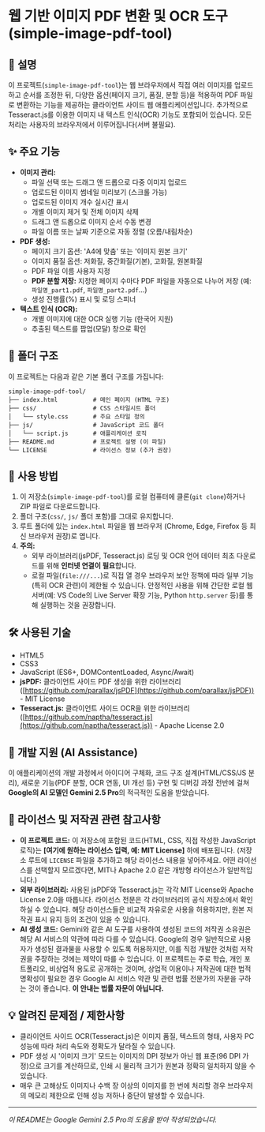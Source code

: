 # 웹 기반 이미지 PDF 변환 및 OCR 도구 (simple-image-pdf-tool)

## 📜 설명

이 프로젝트(`simple-image-pdf-tool`)는 웹 브라우저에서 직접 여러 이미지를 업로드하고 순서를 조정한 뒤, 다양한 옵션(페이지 크기, 품질, 분할 등)을 적용하여 PDF 파일로 변환하는 기능을 제공하는 클라이언트 사이드 웹 애플리케이션입니다. 추가적으로 Tesseract.js를 이용한 이미지 내 텍스트 인식(OCR) 기능도 포함되어 있습니다. 모든 처리는 사용자의 브라우저에서 이루어집니다(서버 불필요).

## ✨ 주요 기능

* **이미지 관리:**
    * 파일 선택 또는 드래그 앤 드롭으로 다중 이미지 업로드
    * 업로드된 이미지 썸네일 미리보기 (스크롤 가능)
    * 업로드된 이미지 개수 실시간 표시
    * 개별 이미지 제거 및 전체 이미지 삭제
    * 드래그 앤 드롭으로 이미지 순서 수동 변경
    * 파일 이름 또는 날짜 기준으로 자동 정렬 (오름/내림차순)
* **PDF 생성:**
    * 페이지 크기 옵션: 'A4에 맞춤' 또는 '이미지 원본 크기'
    * 이미지 품질 옵션: 저화질, 중간화질(기본), 고화질, 원본화질
    * PDF 파일 이름 사용자 지정
    * **PDF 분할 저장:** 지정한 페이지 수마다 PDF 파일을 자동으로 나누어 저장 (예: `파일명_part1.pdf`, `파일명_part2.pdf`...)
    * 생성 진행률(%) 표시 및 로딩 스피너
* **텍스트 인식 (OCR):**
    * 개별 이미지에 대한 OCR 실행 기능 (한국어 지원)
    * 추출된 텍스트를 팝업(모달) 창으로 확인

## 📁 폴더 구조

이 프로젝트는 다음과 같은 기본 폴더 구조를 가집니다:
```text
simple-image-pdf-tool/
├── index.html          # 메인 페이지 (HTML 구조)
├── css/                # CSS 스타일시트 폴더
│   └── style.css       # 주요 스타일 정의
├── js/                 # JavaScript 코드 폴더
│   └── script.js       # 애플리케이션 로직
├── README.md           # 프로젝트 설명 (이 파일)
└── LICENSE             # 라이선스 정보 (추가 권장)    
```
## 🚀 사용 방법

1.  이 저장소(`simple-image-pdf-tool`)를 로컬 컴퓨터에 클론(`git clone`)하거나 ZIP 파일로 다운로드합니다.
2.  폴더 구조(`css/`, `js/` 폴더 포함)를 그대로 유지합니다.
3.  루트 폴더에 있는 `index.html` 파일을 웹 브라우저 (Chrome, Edge, Firefox 등 최신 브라우저 권장)로 엽니다.
4.  **주의:**
    * 외부 라이브러리(jsPDF, Tesseract.js) 로딩 및 OCR 언어 데이터 최초 다운로드를 위해 **인터넷 연결이 필요**합니다.
    * 로컬 파일(`file:///...`)로 직접 열 경우 브라우저 보안 정책에 따라 일부 기능(특히 OCR 관련)이 제한될 수 있습니다. 안정적인 사용을 위해 간단한 로컬 웹 서버(예: VS Code의 Live Server 확장 기능, Python `http.server` 등)를 통해 실행하는 것을 권장합니다.

## 🛠️ 사용된 기술

* HTML5
* CSS3
* JavaScript (ES6+, DOMContentLoaded, Async/Await)
* **jsPDF:** 클라이언트 사이드 PDF 생성을 위한 라이브러리 ([https://github.com/parallax/jsPDF](https://github.com/parallax/jsPDF)) - MIT License
* **Tesseract.js:** 클라이언트 사이드 OCR을 위한 라이브러리 ([https://github.com/naptha/tesseract.js](https://github.com/naptha/tesseract.js)) - Apache License 2.0

## 🤖 개발 지원 (AI Assistance)

이 애플리케이션의 개발 과정에서 아이디어 구체화, 코드 구조 설계(HTML/CSS/JS 분리), 새로운 기능(PDF 분할, OCR 연동, UI 개선 등) 구현 및 디버깅 과정 전반에 걸쳐 **Google의 AI 모델인 Gemini 2.5 Pro**의 적극적인 도움을 받았습니다.

## 📄 라이선스 및 저작권 관련 참고사항

* **이 프로젝트 코드:** 이 저장소에 포함된 코드(HTML, CSS, 직접 작성한 JavaScript 로직)는 **[여기에 원하는 라이선스 입력, 예: MIT License]** 하에 배포됩니다. (저장소 루트에 `LICENSE` 파일을 추가하고 해당 라이선스 내용을 넣어주세요. 어떤 라이선스를 선택할지 모르겠다면, MIT나 Apache 2.0 같은 개방형 라이선스가 일반적입니다.)
* **외부 라이브러리:** 사용된 jsPDF와 Tesseract.js는 각각 MIT License와 Apache License 2.0을 따릅니다. 라이선스 전문은 각 라이브러리의 공식 저장소에서 확인하실 수 있습니다. 해당 라이선스들은 비교적 자유로운 사용을 허용하지만, 원본 저작권 표시 유지 등의 조건이 있을 수 있습니다.
* **AI 생성 코드:** Gemini와 같은 AI 도구를 사용하여 생성된 코드의 저작권 소유권은 해당 AI 서비스의 약관에 따라 다를 수 있습니다. Google의 경우 일반적으로 사용자가 생성된 결과물을 사용할 수 있도록 허용하지만, 이를 직접 개발한 것처럼 저작권을 주장하는 것에는 제약이 따를 수 있습니다. 이 프로젝트는 주로 학습, 개인 포트폴리오, 비상업적 용도로 공개하는 것이며, 상업적 이용이나 저작권에 대한 법적 명확성이 필요한 경우 Google AI 서비스 약관 및 관련 법률 전문가의 자문을 구하는 것이 좋습니다. **이 안내는 법률 자문이 아닙니다.**

## 💡 알려진 문제점 / 제한사항

* 클라이언트 사이드 OCR(Tesseract.js)은 이미지 품질, 텍스트의 형태, 사용자 PC 성능에 따라 처리 속도와 정확도가 달라질 수 있습니다.
* PDF 생성 시 '이미지 크기' 모드는 이미지의 DPI 정보가 아닌 웹 표준(96 DPI 가정)으로 크기를 계산하므로, 인쇄 시 물리적 크기가 원본과 정확히 일치하지 않을 수 있습니다.
* 매우 큰 고해상도 이미지나 수백 장 이상의 이미지를 한 번에 처리할 경우 브라우저의 메모리 제한으로 인해 성능 저하나 중단이 발생할 수 있습니다.

---

*이 README는 Google Gemini 2.5 Pro의 도움을 받아 작성되었습니다.*

